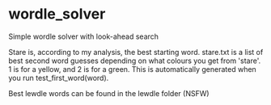 # wordle_solver
Simple wordle solver with look-ahead search

Stare is, according to my analysis, the best starting word.
stare.txt is a list of best second word guesses depending on what colours you get from 'stare'. 1 is for a yellow, and 2 is for a green. 
This is automatically generated when you run test_first_word(word).

Best lewdle words can be found in the lewdle folder (NSFW)
